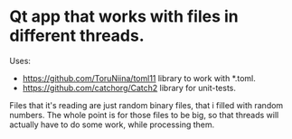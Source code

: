 # Qt app that works with files in different threads.
Uses:
  - https://github.com/ToruNiina/toml11 library to work with *.toml. 
  - https://github.com/catchorg/Catch2 library for unit-tests.

Files that it's reading are just random binary files, that i filled with random numbers. 
The whole point is for those files to be big, so that threads will actually have to do some work, while processing them. 
